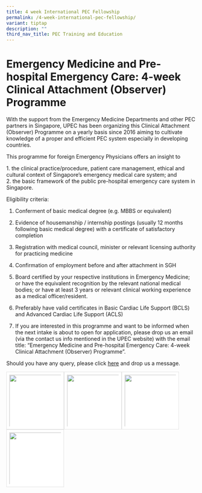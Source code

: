 ```yaml
---
title: 4 week International PEC Fellowship
permalink: /4-week-international-pec-fellowship/
variant: tiptap
description: ""
third_nav_title: PEC Training and Education
---
```

<h1><strong>Emergency Medicine and Pre-hospital Emergency Care: 4-week Clinical Attachment (Observer) Programme</strong></h1>
<p>With the support from the Emergency Medicine Departments and other PEC
partners in Singapore, UPEC has been organizing this Clinical Attachment
(Observer) Programme on a yearly basis since 2016 aiming to cultivate knowledge
of a proper and efficient PEC system especially in developing countries.</p>
<p>This programme for foreign Emergency Physicians offers an insight to</p>
<p>1. the clinical practice/procedure, patient care management, ethical and
cultural context of Singapore’s emergency medical care system; and
<br>2. the basic framework of the public pre-hospital emergency care system
in Singapore.</p>
<p>Eligibility criteria:</p>
<ol data-tight="true" class="tight">
<li>
<p>Conferment of basic medical degree (e.g. MBBS or equivalent)</p>
</li>
<li>
<p>Evidence of housemanship / internship postings (usually 12 months following
basic medical degree) with a certificate of satisfactory completion</p>
</li>
<li>
<p>Registration with medical council, minister or relevant licensing authority
for practicing medicine</p>
</li>
<li>
<p>Confirmation of employment before and after attachment in SGH</p>
</li>
<li>
<p>Board certified by your respective institutions in Emergency Medicine;
or have the equivalent recognition by the relevant national medical bodies;
or have at least 3 years or relevant clinical working experience as a medical
officer/resident.</p>
</li>
<li>
<p>Preferably have valid certificates in Basic Cardiac Life Support (BCLS)
and Advanced Cardiac Life Support (ACLS)</p>
</li>
<li>
<p>If you are interested in this programme and want to be informed when the
next intake is about to open for application, please drop us an email (via
the contact us info mentioned in the UPEC website) with the email title:
“Emergency Medicine and Pre-hospital Emergency Care: 4-week Clinical Attachment
(Observer) Programme”.</p>
</li>
</ol>
<p>Should you have any query, please click <a href="http://upec.rawmix.xyz/contact/" rel="noopener noreferrer nofollow" target="_blank">here</a> and drop us a message.</p>
<div class="isomer-image-wrapper">
<img style="box-sizing: border-box; margin: 0px; padding: 7px; border: 1px solid rgb(225, 225, 225); font: inherit; vertical-align: baseline; display: inline-block; max-width: 100%; height: auto; background-color: rgb(255, 255, 255); color: rgb(48, 48, 48); opacity: 1; transform: scale(1); animation: 0.9s cubic-bezier(0.175, 0.885, 0.32, 1.275) 0s 1 normal none running avia_appear; float: left; width: 152.8px; border-radius: 0px;" height="400" width="495" title="2019 Fellowship" alt="" src="https://upec.rawmix.xyz/wp-content/uploads/2019/12/6.-2019_4-weekFellowship-495x400.jpg">
</div>
<div class="isomer-image-wrapper">
<img style="box-sizing: border-box; margin: 0px; padding: 7px; border: 1px solid rgb(225, 225, 225); font: inherit; vertical-align: baseline; display: inline-block; max-width: 100%; height: auto; background-color: rgb(255, 255, 255); color: rgb(48, 48, 48); opacity: 1; transform: scale(1); animation: 0.9s cubic-bezier(0.175, 0.885, 0.32, 1.275) 0s 1 normal none running avia_appear; float: left; width: 152.8px; border-radius: 0px;" height="400" width="495" title="2017 Fellowship" alt="" src="https://upec.rawmix.xyz/wp-content/uploads/2019/12/6.-20172__4-weekFellowship-495x400.jpg">
</div>
<div class="isomer-image-wrapper">
<img style="box-sizing: border-box; margin: 0px; padding: 7px; border: 1px solid rgb(225, 225, 225); font: inherit; vertical-align: baseline; display: inline-block; max-width: 100%; height: auto; background-color: rgb(255, 255, 255); color: rgb(48, 48, 48); opacity: 1; transform: scale(1); animation: 0.9s cubic-bezier(0.175, 0.885, 0.32, 1.275) 0s 1 normal none running avia_appear; float: left; width: 152.8px; border-radius: 0px;" height="400" width="495" title="2017 Fellowship" alt="" src="https://upec.rawmix.xyz/wp-content/uploads/2019/12/6.-2017_4-weekFellowship-495x400.jpg">
</div>
<div class="isomer-image-wrapper">
<img style="box-sizing: border-box; margin: 0px; padding: 7px; border: 1px solid rgb(225, 225, 225); font: inherit; vertical-align: baseline; display: inline-block; max-width: 100%; height: auto; background-color: rgb(255, 255, 255); color: rgb(48, 48, 48); opacity: 1; transform: scale(1); animation: 0.9s cubic-bezier(0.175, 0.885, 0.32, 1.275) 0s 1 normal none running avia_appear; float: left; width: 152.8px; border-radius: 0px;" height="400" width="495" title="2016 Fellowship" alt="" src="https://upec.rawmix.xyz/wp-content/uploads/2019/12/6.-2016_4-weekFellowship-495x400.jpg">
</div>
<p></p>